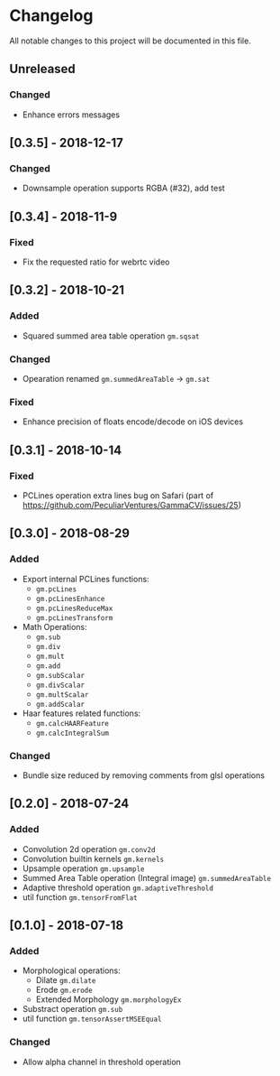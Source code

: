 # Changelog
All notable changes to this project will be documented in this file.

## Unreleased
### Changed
- Enhance errors messages

## [0.3.5] - 2018-12-17
### Changed
- Downsample operation supports RGBA (#32), add test

## [0.3.4] - 2018-11-9
### Fixed
- Fix the requested ratio for webrtc video

## [0.3.2] - 2018-10-21
### Added
- Squared summed area table operation `gm.sqsat`
### Changed
- Opearation renamed `gm.summedAreaTable` -> `gm.sat`
### Fixed
- Enhance precision of floats encode/decode on iOS devices


## [0.3.1] - 2018-10-14
### Fixed
- PCLines operation extra lines bug on Safari (part of https://github.com/PeculiarVentures/GammaCV/issues/25)

## [0.3.0] - 2018-08-29
### Added
- Export internal PCLines functions:
    - `gm.pcLines`
    - `gm.pcLinesEnhance`
    - `gm.pcLinesReduceMax`
    - `gm.pcLinesTransform`
- Math Operations:
    - `gm.sub`
    - `gm.div`
    - `gm.mult`
    - `gm.add`
    - `gm.subScalar`
    - `gm.divScalar`
    - `gm.multScalar`
    - `gm.addScalar`
- Haar features related functions:
    - `gm.calcHAARFeature`
    - `gm.calcIntegralSum`
### Changed
- Bundle size reduced by removing comments from glsl operations

## [0.2.0] - 2018-07-24
### Added
- Convolution 2d operation `gm.conv2d`
- Convolution builtin kernels `gm.kernels`
- Upsample operation `gm.upsample`
- Summed Area Table operation (Integral image) `gm.summedAreaTable`
- Adaptive threshold operation `gm.adaptiveThreshold`
- util function `gm.tensorFromFlat`

## [0.1.0] - 2018-07-18
### Added
- Morphological operations:
    - Dilate `gm.dilate`
    - Erode `gm.erode`
    - Extended Morphology `gm.morphologyEx`
- Substract operation `gm.sub`
- util function `gm.tensorAssertMSEEqual`
### Changed
- Allow alpha channel in threshold operation